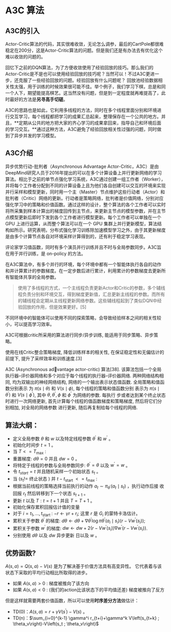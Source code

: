 

<!--
 * @version:
 * @Author:  StevenJokess（蔡舒起） https://github.com/StevenJokess
 * @Date: 2023-04-29 01:01:56
 * @LastEditors:  StevenJokess（蔡舒起） https://github.com/StevenJokess
 * @LastEditTime: 2023-07-04 21:46:59
 * @Description:
 * @Help me: make friends by a867907127@gmail.com and help me get some “foreign” things or service I need in life; 如有帮助，请赞助，失业3年了。![支付宝收款码](https://github.com/StevenJokess/d2rl/blob/master/img/%E6%94%B6.jpg)
 * @TODO::
 * @Reference:
-->

# A3C 算法

## A3C的引入

Actor-Critic算法的代码，其实很难收敛，无论怎么调参，最后的CartPole都很难稳定在200分，这是Actor-Critic算法的问题。但是我们还是有办法去有优化这个难以收敛的问题的。

回忆下之前的DQN算法，为了方便收敛使用了经验回放的技巧。那么我们的Actor-Critic是不是也可以使用经验回放的技巧呢？当然可以！不过A3C更进一步，还克服了一些经验回放的问题。经验回放有什么问题呢？ 回放池经验数据相关性太强，用于训练的时候效果很可能不佳。举个例子，我们学习下棋，总是和同一个人下，期望能提高棋艺。这当然没有问题，但是到一定程度就再难提高了，此时最好的方法是**另寻高手切磋**。

A3C的思路也是如此，它利用多线程的方法，同时在多个线程里面分别和环境进行交互学习，每个线程都把学习的成果汇总起来，整理保存在一个公共的地方。并且，**定期从公共的地方把大家的齐心学习的成果拿回来，指导自己和环境后面的学习交互。**通过这种方法，A3C避免了经验回放相关性过强的问题，同时做到了异步并发的学习模型。

## A3C介绍

异步优势行动-批判者（Asynchronous Advantage Actor-Critic，A3C）是由DeepMind研究人员于2016年提出的可以在多个计算设备上并行更新网络的学习算法。相比于之前的单节点强化学习系统，A3C通过创建一组工作者（Worker），并将每个工作者分配到不同的计算设备上且为他们各自创建可以交互的环境来实现并行采样和模型更新，同时用一个主（Master）节点维护这些行动者（Actor）和批判者（Critic）网络的更新。行动者是策略网络，批判者是价值网络，分别对应强化学习中的策略和价值函数。通过这样的设计，整个算法的各个工作者可以实时将所采集到样本计算出的梯度回传到主节点，来更新主节点的模型参数，并在主节点模型更新后即时下发到各个工作者进行模型更新。每个工作者可以单独在一个 GPU 上进行运算，从而整个算法可以在一个 GPU 集群上并行更新模型，算法结构如所示。研究表明，分布式强化学习训练除加速模型学习之外，由于其更新梯度是由多个计算节点各自对环境采样计算得到的，还有利于稳定学习表现。


评论家学习值函数，同时有多个演员并行训练并且不时与全局参数同步。A3C旨在用于并行训练，是 on-policy 的方法。

在A3C算法中，有多个并行的环境，每个环境中都有一个智能体执行各自的动作和并计算累计的参数梯度。在一定步数后进行累计，利用累计的参数梯度去更新所有智能体共享的全局参数。

> 使用了多线程的方式，一个主线程负责更新Actor和Critic的参数，多个辅线程负责分别和环境交互，得到梯度更新值，汇总更新主线程的参数。而所有的辅线程会定期从主线程更新网络参数。这些辅线程起到了类似DQN中经验回放的作用，但是效果更好。[5]

不同环境中的智能体可以使用不同的探索策略，会导致经验样本之间的相关性较小，可以提高学习效率。

A3C可根据critic所采用的算法进行同步/异步训练, 能适用于同步策略、异步策略。

使用在线Critic整合策略梯度, 降低训练样本的相关性, 在保证稳定性和无偏估计的前提下, 提升了采样效率和训练速度.[3]

A3C (Asynchronous advantage actor-critic) 算法[38]. 该算法包括一个全局执行器–评价器网络和多个对应于每个线程的执行器–评价器网络. 两种网络结构相同, 均为双输出的神经网络结构, 网络的一个输出表示状态值函数. 全局策略和值函数分别表示 为 $\pi(s \mid \theta)$ 和 $V(s \mid \phi)$, 每个线程的策略和值函数分别 表示为 $\pi\left(s \mid \theta^{\prime}\right)$ 和 $V\left(s \mid \phi^{\prime}\right)$, 其中 $\theta, \theta^{\prime}, \phi$ 和 $\phi^{\prime}$ 为网络的参数. 每执行 步或者达到某个终止状态时进行一次网络更新, 首先计算每个线程的值函数梯度和策略梯度, 然后将它们分别相加, 对全局的网络参数
进行更新, 随后再复制给每个线程的网络.

## 算法大纲：

- 定义全局参数 $\theta$ 和 $w$ 以及特定线程参数 $\theta^{\prime}$ 和 $w^{\prime}$ 。
- 初始化时间步 $t=1$ 。
- 当 $T<=T_{\max}$ :
- 重置梯度: $d \theta=0$ 并且 $d w=0$ 。
- 将特定于线程的参数与全局参数同步: $\theta^{\prime}=\theta$ 以及 $w^{\prime}=w$ 。
- 令 $t_{s t a r t}=t$ 并且随机采样一个初始状态 $s_t$ 。
- 当 $\left(s_{t} !=\right.$ 终止状态 $)$ 并 $t-t_{\text {start }}<=t_{\max }$ :
- 根据当前线程的策略选择当前执行的动作 $a_t \sim \pi_{\theta^{\prime}}\left(a_t \mid s_t\right)$ ，执行动作后接 收回报 $r_t$ 然后转移到下一个状态 $s_{t+1}$ 。
- 更新 $t$ 以及 $T: t=t+1$ 并且 $T=T+1$ 。
- 初始化保存累积回报估计值的变量
- 对于 $i=t_1, \ldots, t_{\text {start }}$ :
$-r \leftarrow \gamma r+r_i ;$ 这里 $r$ 是 $G_i$ 的蒙特卡洛估计。
- 累积关于参数 $\theta^{\prime}$ 的梯度: $d \theta \leftarrow d \theta+\nabla \theta^{\prime} \log \pi \theta^{\prime}\left(a_i \mid s_i\right)\left(r-V w^{\prime}\left(s_i\right)\right)$;
- 累积关于参数 $w^{\prime}$ 的梯度:
$d w \leftarrow d w+2\left(r-V w^{\prime}\left(s_i\right)\right) \nabla w^{\prime}\left(r-V w^{\prime}\left(s_i\right)\right)$.
- 分别使用 $d \theta$ 以及 $d w$ 异步更新 日以及 $w$ 。

## 优势函数?

$A(s, a)=Q(s, a)-V(s)$ 是为了解决基于价值方法具有高变异性。 它代表着与该状态下采取的平均行动相比所取得的进步。

- 如果 $A(s, a)>0$ : 梯度被推向了该方向
- 如果 $A(s, a)<0$ : (我们的action比该状态下的平均值还差) 梯度被推向了反方

但是这样就需要两套价值函数，所以可以使用**时序差分方法**做估计：

- TD(0)：$A(s, a)=r+\gamma V\left(s^{\prime}\right)-V(s)$ 。
- TD(n)：$\sum_{i=0}^{k-1} \gamma^i r_{t+i}+\gamma^k V\left(s_{t+k} ; \theta_v\right)-V\left(s_t ; \theta_v\right)$

[1]: https://raw.githubusercontent.com/openmlsys/openmlsys-zh/main/chapter_reinforcement_learning/distributed_node_rl.md
